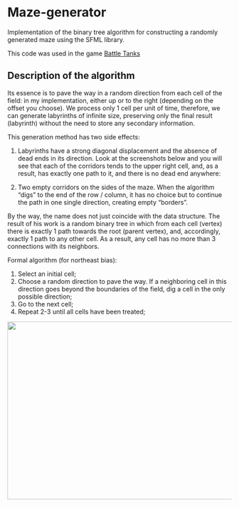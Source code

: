 # Maze-generator

Implementation of the binary tree algorithm for constructing a randomly generated maze using the SFML library.

This code was used in the game <a href="https://github.com/EK14/Battle-Tanks">Battle Tanks</a>

## Description of the algorithm

Its essence is to pave the way in a random direction from each cell of the field: in my implementation, either up or to the right (depending on the offset you choose). We process only 1 cell per unit of time, therefore, we can generate labyrinths of infinite size, preserving only the final result (labyrinth) without the need to store any secondary information.

This generation method has two side effects:

1. Labyrinths have a strong diagonal displacement and the absence of dead ends in its direction. Look at the screenshots below and you will see that each of the corridors tends to the upper right cell, and, as a result, has exactly one path to it, and there is no dead end anywhere:

2. Two empty corridors on the sides of the maze. When the algorithm “digs” to the end of the row / column, it has no choice but to continue the path in one single direction, creating empty “borders”.

 
By the way, the name does not just coincide with the data structure. The result of his work is a random binary tree in which from each cell (vertex) there is exactly 1 path towards the root (parent vertex), and, accordingly, exactly 1 path to any other cell. As a result, any cell has no more than 3 connections with its neighbors.

Formal algorithm (for northeast bias):

1) Select an initial cell;
2) Choose a random direction to pave the way. If a neighboring cell in this direction goes beyond the boundaries of the field, dig a cell in the only possible direction;
3) Go to the next cell;
4) Repeat 2-3 until all cells have been treated;

<img src="https://user-images.githubusercontent.com/75206974/177643806-b892c1b5-2158-4e80-ae76-8cf9049b38a7.gif" width="600" height="400"/>
